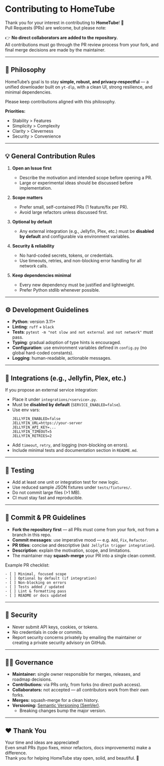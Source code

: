# Contributing to HomeTube

Thank you for your interest in contributing to **HomeTube**! 🙌  
Pull Requests (PRs) are welcome, but please note:

👉 **No direct collaborators are added to the repository.**  
All contributions must go through the PR review process from your fork, and final merge decisions are made by the maintainer.

---

## 🧭 Philosophy

HomeTube’s goal is to stay **simple, robust, and privacy-respectful** — a unified downloader built on `yt-dlp`, with a clean UI, strong resilience, and minimal dependencies.

Please keep contributions aligned with this philosophy.

**Priorities:**
- Stability > Features
- Simplicity > Complexity
- Clarity > Cleverness
- Security > Convenience

---

## 💡 General Contribution Rules

1. **Open an Issue first**  
   - Describe the motivation and intended scope before opening a PR.  
   - Large or experimental ideas should be discussed before implementation.

2. **Scope matters**  
   - Prefer small, self-contained PRs (1 feature/fix per PR).  
   - Avoid large refactors unless discussed first.

3. **Optional by default**  
   - Any external integration (e.g., Jellyfin, Plex, etc.) must be **disabled by default** and configurable via environment variables.

4. **Security & reliability**  
   - No hard-coded secrets, tokens, or credentials.  
   - Use timeouts, retries, and non-blocking error handling for all network calls.

5. **Keep dependencies minimal**  
   - Every new dependency must be justified and lightweight.  
   - Prefer Python stdlib whenever possible.

---

## ⚙️ Development Guidelines

- **Python**: version 3.11+  
- **Linting**: `ruff` + `black`  
- **Tests**: `pytest -m "not slow and not external and not network"` must pass.  
- **Typing**: gradual adoption of type hints is encouraged.  
- **Configuration**: use environment variables defined in `config.py` (no global hard-coded constants).  
- **Logging**: human-readable, actionable messages.  

---

## 🧩 Integrations (e.g., Jellyfin, Plex, etc.)

If you propose an external service integration:

- Place it under `integrations/<service>.py`.
- Must be **disabled by default** (`SERVICE_ENABLED=false`).
- Use env vars:
  ```
  JELLYFIN_ENABLED=false
  JELLYFIN_URL=https://your-server
  JELLYFIN_API_KEY=...
  JELLYFIN_TIMEOUT=5
  JELLYFIN_RETRIES=2
  ```
- Add `timeout`, `retry`, and logging (non-blocking on errors).
- Include minimal tests and documentation section in `README.md`.

---

## 🧪 Testing

- Add at least one unit or integration test for new logic.  
- Use reduced sample JSON fixtures under `tests/fixtures/`.  
- Do not commit large files (>1 MB).  
- CI must stay fast and reproducible.

---

## 🧾 Commit & PR Guidelines

- **Fork the repository first** — all PRs must come from your fork, not from a branch in this repo.
- **Commit messages**: use imperative mood — e.g. `Add`, `Fix`, `Refactor`.  
- **PR titles**: concise and descriptive (`Add Jellyfin trigger integration`).  
- **Description**: explain the motivation, scope, and limitations.  
- The maintainer may **squash-merge** your PR into a single clean commit.

Example PR checklist:
```
- [ ] Minimal, focused scope
- [ ] Optional by default (if integration)
- [ ] Non-blocking on errors
- [ ] Tests added / updated
- [ ] Lint & formatting pass
- [ ] README or docs updated
```

---

## 🔐 Security

- Never submit API keys, cookies, or tokens.  
- No credentials in code or commits.  
- Report security concerns privately by emailing the maintainer or creating a private security advisory on GitHub.

---

## 🧑‍💻 Governance

- **Maintainer:** single owner responsible for merges, releases, and roadmap decisions.  
- **Contributions:** via PRs only, from forks (no direct push access).  
- **Collaborators:** not accepted — all contributors work from their own forks.  
- **Merges:** squash-merge for a clean history.  
- **Versioning:** [Semantic Versioning (SemVer)](https://semver.org/).  
  - Breaking changes bump the major version.

---

## ❤️ Thank You

Your time and ideas are appreciated!  
Even small PRs (typo fixes, minor refactors, docs improvements) make a difference.  
Thank you for helping HomeTube stay open, solid, and beautiful. 🚀
